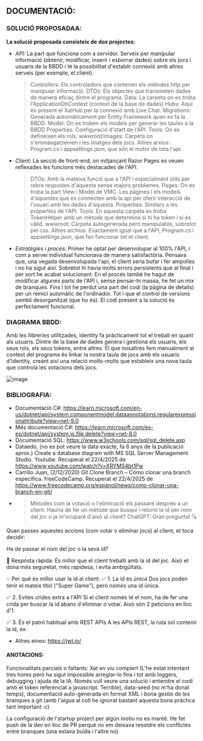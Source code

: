 ## DOCUMENTACIÓ:

### SOLUCIÓ PROPOSADAA:

**La solució proposada consisteix de dos projectes:**

- _API:_ La part que funciona com a servidor. Serveix per manipular informació (obtenir, modificar, inserir i esborrar dades) sobre els jocs i usuaris de la BBDD i té la possibilitat d'establir connexió amb altres serveis (per exemple, el client). 
  > Controllers: Els controladors que contenen els mètodes http per manipular informació.
  > DTOs: Els objectes que transmeten dades de manera eficaç dintre el programa.
  > Data: La carpeta on es troba l'ApplicationDbContext (context de la base de dades)
  > Hubs: Aquí és present el XatHub per la connexió amb Live Chat.
  > Migrations: Generada automàticament per Entity Framework quan es fa la BBDD.
  > Model: On es troben els models per generar les taules a la BBDD
  > Properties: Configuració d'start de l'API.
  > Tools: On es defineixen els rols.
  > wwwroot/images: Carpeta on s'emmaagatzemen i les imatges dels jocs.
  > Altres arxius: Program.cs i appsettings.json, que són el motor de tota l'api.

- _Client:_ La secció de front-end, on mitjançant Razor Pages es veuen reflexades les funcions més destacades de l'API.
  > DTOs: Amb la mateixa funció que a l'API i especialment útils per rebre respostes d'aquesta sense majors problemes.
  > Pages: On es troba la part View i Model de VMC. Les pàgines i els models d'aquestes que es connecten amb la api per oferir interacció de l'usuari amb les dades d'aquesta.
  > Properties: Similars a les properties de l'API.
  > Tools: En aquesta carpeta es troba TokenHelper amb un mètode que determina si hi ha token i si és vàlid.
  > wwwroot: Carpeta autogenerada però manipulable, sobretot pel css.
  > Altres archius: Exactament igual que a l'API, Program.cs i appsettings.json, que fan funcionar tot el client.

- _Estratègies i procés:_ Primer he optat per desenvolupar al 100% l'API, i com a servei individual funcionava de manera satisfactòria. Pensava que, una vegada desenvolupada l'api, el client seria bufar i fer ampolles i no ha sigut així.
Sobretot hi havia molts errors persistents que al final i per sort he acabat solucionant. En el procés també he hagut de modificar algunes parts de l'API i, sense pensar-hi massa, he fet un mix de branques. Fins i tot he perdut
una part del codi (la pàgina de details) per un reinici automàtic de l'ordinador. Tot i que el control de versions sembli desorganitzat (que ho és). El codi present a la solució és perfectament funcional.


### DIAGRAMA BBDD:

Amb les llibreries utilitzades, identity fa pràcticament tot el treball en quant als usuaris. Dintre de la base de dades genera i gestiona els usuaris, els seus rols, els seus tokens, entre altres. El que nosaltres fem manualment al context
del programa és linkar la nostra taula de jocs amb els usuaris d'Identity, creant així una relació molts-molts que estableix una nova taula que controla les votacions dels jocs.

![image](https://github.com/user-attachments/assets/77d1f11f-9261-4b97-b5ad-731b23de3f9b)

### BIBLIOGRAFIA:
- Documentació C#: https://learn.microsoft.com/en-us/dotnet/api/system.componentmodel.dataannotations.regularexpressionattribute?view=net-9.0
- Més documentació C#: https://learn.microsoft.com/es-es/dotnet/api/system.io.file.delete?view=net-8.0
- Documentació SQL: https://www.w3schools.com/sql/sql_delete.asp
- Dataedo, (no es pot veure la data exacte, fa 6 anys de la publicació aprox.) Create a database diagram with MS SQL Server Management Studio. 
  Youtube. Recuperat el 22/4/2025 de https://www.youtube.com/watch?v=XRYMS4bt1Pw
- Carrillo Juan, (2/12/2020) Git Clone Branch – Cómo clonar una branch específica. freeCodeCamp. Recuperat el 22/4/2025 de https://www.freecodecamp.org/espanol/news/como-clonar-una-branch-en-git/
- > Mètodes com la votació o l'eliminació els passaré després a un client. Hauria de fer un mètode que busqui i retorni la id per nom del joc o ja m'ocuparé d'això al client?
  > ChatGPT: Gran pregunta! 🔍

Quan passes aquestes accions (com votar o eliminar jocs) al client, et toca decidir:

Ha de passar el nom del joc o la seva id?

🎯 Resposta ràpida:
És millor que el client treballi amb la id del joc.
Això et dona més seguretat, més rapidesa, i evita ambigüitats.

💡 Per què és millor usar la id al client:
✅ 1. La id és única
Dos jocs poden tenir el mateix títol ("Super Game"), però només una id única.

✅ 2. Evites crides extra a l'API
Si el client només té el nom, ha de fer una crida per buscar la id abans d'eliminar o votar. Això són 2 peticions en lloc d'1.

✅ 3. És el patró habitual amb REST APIs
A les APIs REST, la ruta sol contenir la id, ex:

- Altres eines: https://jwt.io/

#### ANOTACIONS:

Funcionalitats parcials o faltants: Xat en viu complert (L'he estat intentant tres hores però ha sigut impossible arreglar-lo fins i tot amb loggers, debugging i ajuda de la IA. Només vull veure una solució i entendre el codi amb el token referenciat a javascript. Terrible), data-seed (no m'ha donat temps), documentació auto-generada en format XML i bona gestió de les branques a git (amb l'aigua al coll he ignorat bastant aquesta bona pràctica tant important :c)

La configuració de l'startup project per algún motiu no es manté. He fet push de la dev en lloc de PR perquè no em deixava resoldre els conflictes entre branques (una estava buida i l'altre no)
